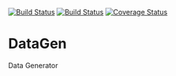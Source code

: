 [![Build Status](https://drone.io/github.com/tiago4orion/DataGen/status.png)](https://drone.io/github.com/tiago4orion/DataGen/latest) [![Build Status](https://travis-ci.org/tiago4orion/DataGen.svg?branch=master)](https://travis-ci.org/tiago4orion/DataGen) [![Coverage Status](https://coveralls.io/repos/tiago4orion/DataGen/badge.svg)](https://coveralls.io/r/tiago4orion/DataGen)

# DataGen
Data Generator
